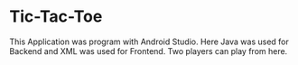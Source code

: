 # Tic-Tac-Toe
This Application was program with Android Studio. Here Java was used for Backend and XML was used for Frontend. Two players  can play from here.
